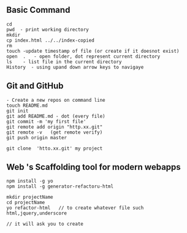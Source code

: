 Basic Command
-------------------------
	cd 
	pwd  - print working directory
	mkdir
	cp index.html ../../index-copied
	rm
	touch -update timestamp of file (or create if it doesnot exist)
	open  .   - open folder, dot represent current directory
	ls    - list file in the current directory
	History  - using upand down arrow keys to navigaye


Git and GitHub
-------------------------
	- Create a new repos on command line
	touch README.md
	git init
	git add README.md - dot (every file)
	git commit -m 'my first file'
	git remote add origin "http.xx.git"
	git remote -v   (get remote verify)
	git push origin master

	git clone  'htto.xx.git' my project



Web 's Scaffolding tool for modern webapps
-------------------------
	npm install -g yo
	npm install -g generator-refactoru-html

	mkdir projectName
	cd projectName
	yo refactor-html   // to create whatever file such html,jquery,underscore

	// it will ask you to create
